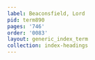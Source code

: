 ```yaml
---
label: Beaconsfield, Lord
pid: term890
pages: '746'
order: '0083'
layout: generic_index_term
collection: index-headings
---
```

